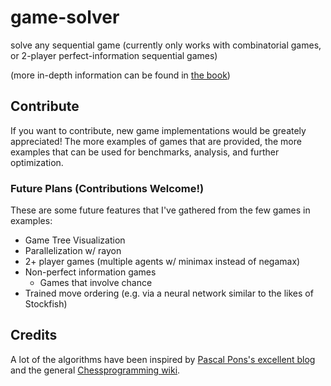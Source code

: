 # game-solver

solve any sequential game (currently only works with combinatorial games, or 2-player perfect-information sequential games)

(more in-depth information can be found in [the book](https://leodog896.github.io/game-solver))

## Contribute

If you want to contribute, new game implementations would be greately appreciated!
The more examples of games that are provided, the more examples that can be used
for benchmarks, analysis, and further optimization.

### Future Plans (Contributions Welcome!)

These are some future features that I've gathered from the few games in examples:

- Game Tree Visualization
- Parallelization w/ rayon
- 2+ player games (multiple agents w/ minimax instead of negamax)
- Non-perfect information games
  - Games that involve chance
- Trained move ordering (e.g. via a neural network similar to the likes of Stockfish)

## Credits

A lot of the algorithms have been inspired by [Pascal Pons's excellent blog](http://blog.gamesolver.org/solving-connect-four/)
and the general [Chessprogramming wiki](https://www.chessprogramming.org/Main_Page).
